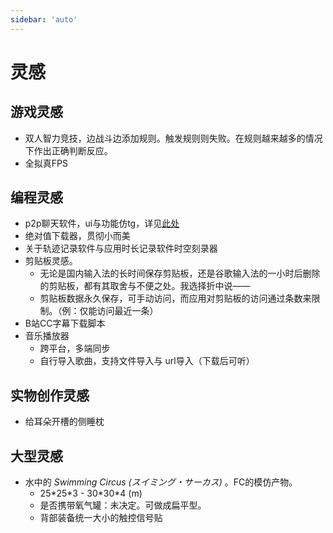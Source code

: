 ```yaml
---
sidebar: 'auto'
---
```

# 灵感
## 游戏灵感
* 双人智力竞技，边战斗边添加规则。触发规则则失败。在规则越来越多的情况下作出正确判断反应。
* 全拟真FPS

## 编程灵感
* p2p聊天软件，ui与功能仿tg，详见[此处](../gossip/hope.md#对聊天软件的希望)
    <!-- * 多取一功能：对群组内的一部分人@，而其中的任一一人回复，就会取消这个@对其他人的高亮提醒。
    * 合并转发与正常转发功能。（QQ）
    * 需要完美的上下文定位功能。（tg这点做的很差）
    * 支持较好的全局搜索功能。 -->
* 绝对值下载器，贯彻小而美
* 关于轨迹记录软件与应用时长记录软件<span class="heimu" title="你知道的太多了">时空刻录器</span>
* 剪贴板灵感。
    * 无论是国内输入法的长时间保存剪贴板，还是谷歌输入法的一小时后删除的剪贴板，都有其取舍与不便之处。我选择折中说——
    * 剪贴板数据永久保存<Badge type="tip" text="仅文本数据" vertical="top" />，可手动访问，而应用对剪贴板的访问通过条数来限制。（例：仅能访问最近一条）
* B站CC字幕下载脚本
* 音乐播放器
    * 跨平台，多端同步
    * 自行导入歌曲，支持文件导入与 url导入（下载后可听）

## 实物创作灵感
* 给耳朵开槽的侧睡枕

## 大型灵感
* 水中的 *Swimming Circus (スイミング・サーカス)* 。FC的模仿产物。
    * 25\*25\*3 - 30\*30\*4 (m)
    * 是否携带氧气罐：未决定。可做成扁平型。
    * 背部装备统一大小的触控信号贴